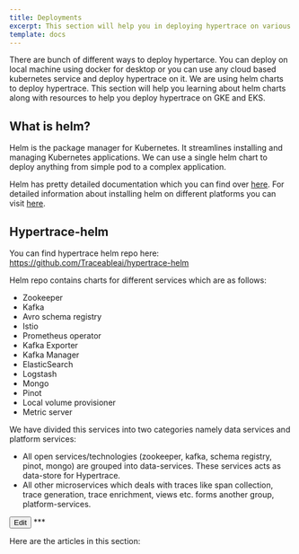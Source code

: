```yaml
---
title: Deployments
excerpt: This section will help you in deploying hypertrace on various cloud platforms as well as managed kubernetes services. 
template: docs
---
```


There are bunch of different ways to deploy hypertarce. You can deploy on local machine using docker for desktop or you can use any cloud based kubernetes service and deploy hypertrace on it. We are using helm charts to deploy hypertrace. This section will help you learning about helm charts along with resources to help you deploy hypertrace on GKE and EKS.

## What is helm?
Helm is the package manager for Kubernetes. It streamlines installing and managing Kubernetes applications. We can use a single helm chart to deploy anything from simple pod to a complex application. 

Helm has pretty detailed documentation which you can find over [here](https://helm.sh/docs/). For detailed information about installing helm on different platforms you can visit [here](https://helm.sh/docs/intro/install/). 


## Hypertrace-helm

You can find hypertrace helm repo here: https://github.com/Traceableai/hypertrace-helm 

Helm repo contains charts for different services which are as follows:
- Zookeeper
- Kafka
- Avro schema registry
- Istio
- Prometheus operator
- Kafka Exporter
- Kafka Manager
- ElasticSearch
- Logstash
- Mongo
- Pinot
- Local volume provisioner
- Metric server

We have divided this services into two categories namely data services and platform services:

- All open services/technologies (zookeeper, kafka, schema registry, pinot, mongo) are grouped into data-services. These services acts as data-store for Hypertrace.
- All other microservices which deals with traces like span collection, trace generation, trace enrichment, views etc. forms another group, platform-services. 

<a href="https://github.com/hypertrace/hypertrace-docs-website/tree/master/src/pages/deployments/index.md">
<button type="button">Edit</button></a>
***

Here are the articles in this section:
